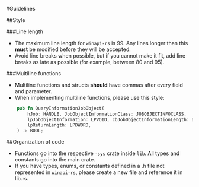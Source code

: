 #Guidelines

##Style

###Line length

* The maximum line length for `winapi-rs` is 99. Any lines longer than this **must** be modified before they will be accepted.
* Avoid line breaks when possible, but if you cannot make it fit, add line breaks as late as possible (for example, between 80 and 95).

###Multiline functions

* Multiline functions and structs **should** have commas after every field and parameter.
* When implementing multiline functions, please use this style:
```rust
    pub fn QueryInformationJobObject(
        hJob: HANDLE, JobObjectInformationClass: JOBOBJECTINFOCLASS,
        lpJobObjectInformation: LPVOID, cbJobObjectInformationLength: DWORD,
        lpReturnLength: LPDWORD,
    ) -> BOOL;
```

##Organization of code

* Functions go into the respective `-sys` crate inside `lib`. All types and constants go into the
  main crate.
* If you have types, enums, or constants defined in a .h file not represented in `winapi-rs`, please create a new file and reference it in lib.rs.
